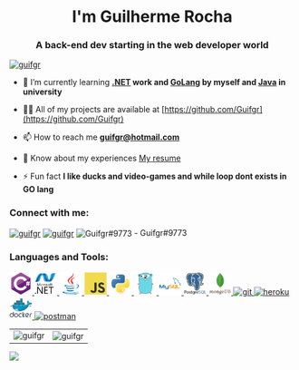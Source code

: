 <h1 align="center">I'm Guilherme Rocha</h1>
<h3 align="center">A back-end dev starting in the web developer world</h3>

<p align="left"> <a href="https://github.com/ryo-ma/github-profile-trophy"><img src="https://github-profile-trophy.vercel.app/?username=guifgr&theme=darkhub" alt="guifgr" /></a> </p>

- 🌱 I’m currently learning **[.NET](https://dotnet.microsoft.com/) work and [GoLang](https://golang.org/) by myself and [Java](https://www.java.com/) in university**

- 👨‍💻 All of my projects are available at [https://github.com/Guifgr](https://github.com/Guifgr)

- 📫 How to reach me **<a target="_top" href="mailto:guifgr@hotmail.com">guifgr@hotmail.com</a>**

- 📄 Know about my experiences [My resume](https://drive.google.com/file/d/1Npo6SZzQRpG9-cC2lXFvOhuSRq4XROMA/view?usp=sharing)

- ⚡ Fun fact **I like ducks and video-games and while loop dont exists in GO lang**

<h3 align="left">Connect with me:</h3>
<p align="left">
<a href="https://linkedin.com/in/guifgr" target="blank"><img align="center" src="https://cdn.jsdelivr.net/npm/simple-icons@3.0.1/icons/linkedin.svg" alt="guifgr" height="30" width="40" /></a>
<a href="https://instagram.com/guifgr" target="blank"><img align="center" src="https://cdn.jsdelivr.net/npm/simple-icons@3.0.1/icons/instagram.svg" alt="guifgr" height="30" width="40" /></a>
<img align="center" src="https://cdn.jsdelivr.net/npm/simple-icons@3.0.1/icons/discord.svg" alt="Guifgr#9773" height="30" width="40" /> - Guifgr#9773

<h3 align="left">Languages and Tools:</h3>
<p align="left"> <a href="https://www.w3schools.com/cs/" target="_blank"> <img src="https://raw.githubusercontent.com/devicons/devicon/master/icons/csharp/csharp-original.svg" alt="csharp" width="40" height="40"/> </a>
<a href="https://dotnet.microsoft.com/" target="_blank"> <img src="https://raw.githubusercontent.com/devicons/devicon/master/icons/dot-net/dot-net-original-wordmark.svg" alt="dotnet" width="40" height="40"/> </a>
<a href="https://www.java.com" target="_blank"> <img src="https://raw.githubusercontent.com/devicons/devicon/master/icons/java/java-original.svg" alt="java" width="40" height="40"/> </a>
<a href="https://developer.mozilla.org/en-US/docs/Web/JavaScript" target="_blank"> <img src="https://raw.githubusercontent.com/devicons/devicon/master/icons/javascript/javascript-original.svg" alt="javascript" width="40" height="40"/> </a>
<a href="https://www.python.org" target="_blank"> <img src="https://raw.githubusercontent.com/devicons/devicon/master/icons/python/python-original.svg" alt="python" width="40" height="40"/> </a>
<a href="https://golang.org" target="_blank"> <img src="https://raw.githubusercontent.com/devicons/devicon/master/icons/go/go-original.svg" alt="go" width="40" height="40"/> </a>
<a href="https://www.mysql.com/" target="_blank"> <img src="https://raw.githubusercontent.com/devicons/devicon/master/icons/mysql/mysql-original-wordmark.svg" alt="mysql" width="40" height="40"/> </a>
<a href="https://www.postgresql.org" target="_blank"> <img src="https://raw.githubusercontent.com/devicons/devicon/master/icons/postgresql/postgresql-original-wordmark.svg" alt="postgresql" width="40" height="40"/> </a>
<a href="https://www.mongodb.com/" target="_blank"> <img src="https://raw.githubusercontent.com/devicons/devicon/master/icons/mongodb/mongodb-original-wordmark.svg" alt="mongodb" width="40" height="40"/> </a>
<a href="https://git-scm.com/" target="_blank"> <img src="https://www.vectorlogo.zone/logos/git-scm/git-scm-icon.svg" alt="git" width="40" height="40"/> </a>
<a href="https://heroku.com" target="_blank"> <img src="https://www.vectorlogo.zone/logos/heroku/heroku-icon.svg" alt="heroku" width="40" height="40"/> </a>
<a href="https://www.docker.com/" target="_blank"> <img src="https://raw.githubusercontent.com/devicons/devicon/master/icons/docker/docker-original-wordmark.svg" alt="docker" width="40" height="40"/> </a>
<a href="https://postman.com" target="_blank"> <img src="https://www.vectorlogo.zone/logos/getpostman/getpostman-icon.svg" alt="postman" width="40" height="40"/> </a>


<center>
<table>
  <tr>
      <td><img align="left" src="https://github-readme-stats.vercel.app/api/top-langs/?username=guifgr&langs_count=6&layout=compact&theme=midnight-purple" alt="guifgr" /></td>
      <td><img align="center" src="https://github-readme-stats.vercel.app/api?username=guifgr&show_icons=true&locale=en&theme=midnight-purple" alt="guifgr" /></td>
  </tr>  
</table>
</center>

<img src="https://i.pinimg.com/originals/57/f8/8e/57f88e49872cb11e9fe4b0cad4669881.gif" width="800"/>
